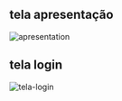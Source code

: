 ## tela apresentação

<img src="img/tela-apresentação" alt="apresentation" />

## tela login

<img src="img/tela-login" alt="tela-login" />
